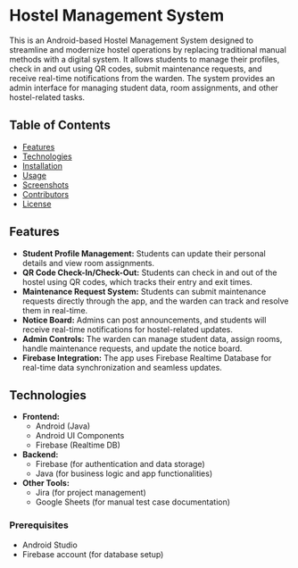 # Hostel Management System

This is an Android-based Hostel Management System designed to streamline and modernize hostel operations by replacing traditional manual methods with a digital system. It allows students to manage their profiles, check in and out using QR codes, submit maintenance requests, and receive real-time notifications from the warden. The system provides an admin interface for managing student data, room assignments, and other hostel-related tasks.

## Table of Contents
- [Features](#features)
- [Technologies](#technologies)
- [Installation](#installation)
- [Usage](#usage)
- [Screenshots](#screenshots)
- [Contributors](#contributors)
- [License](#license)

## Features
- **Student Profile Management:** Students can update their personal details and view room assignments.
- **QR Code Check-In/Check-Out:** Students can check in and out of the hostel using QR codes, which tracks their entry and exit times.
- **Maintenance Request System:** Students can submit maintenance requests directly through the app, and the warden can track and resolve them in real-time.
- **Notice Board:** Admins can post announcements, and students will receive real-time notifications for hostel-related updates.
- **Admin Controls:** The warden can manage student data, assign rooms, handle maintenance requests, and update the notice board.
- **Firebase Integration:** The app uses Firebase Realtime Database for real-time data synchronization and seamless updates.

## Technologies
- **Frontend:** 
  - Android (Java)
  - Android UI Components
  - Firebase (Realtime DB)
- **Backend:**
  - Firebase (for authentication and data storage)
  - Java (for business logic and app functionalities)
- **Other Tools:**
  - Jira (for project management)
  - Google Sheets (for manual test case documentation)



### Prerequisites
- Android Studio
- Firebase account (for database setup)
  

